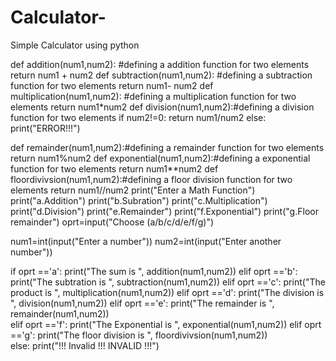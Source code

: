 # Calculator-
Simple Calculator using python

    
def addition(num1,num2): #defining a addition function for two elements
    return num1 +  num2
def subtraction(num1,num2): #defining a subtraction function for two elements
    return num1- num2
def multiplication(num1,num2): #defining a multiplication function for two elements
    return num1*num2
def division(num1,num2):#defining a division function for two elements
    if num2!=0:
        return num1/num2
    else:
        print("ERROR!!!")

def remainder(num1,num2):#defining a remainder function for two elements
    return num1%num2
def exponential(num1,num2):#defining a exponential function for two elements
    return num1**num2 
def floordivivsion(num1,num2):#defining a floor division function for two elements
    return num1//num2
print("Enter a Math Function")
print("a.Addition")
print("b.Subration")
print("c.Multiplication")
print("d.Division")
print("e.Remainder")
print("f.Exponential")
print("g.Floor remainder")
oprt=input("Choose (a/b/c/d/e/f/g)")  
    
num1=int(input("Enter a number"))
num2=int(input("Enter another number"))

if oprt =='a':
    print("The sum is ", addition(num1,num2))
elif oprt =='b':
    print("The subtration is ", subtraction(num1,num2))
elif oprt =='c':
    print("The product is ", multiplication(num1,num2))
elif oprt =='d':
    print("The division is ", division(num1,num2))
elif oprt =='e':
    print("The remainder is ", remainder(num1,num2))        
elif oprt =='f':
    print("The Exponential is ", exponential(num1,num2))
elif oprt =='g':
    print("The floor division is ", floordivivsion(num1,num2))    
else:
    print("!!! Invalid !!! INVALID !!!")
